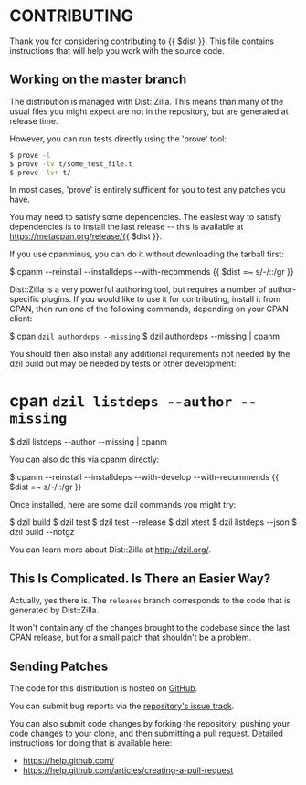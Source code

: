# CONTRIBUTING

Thank you for considering contributing to {{ $dist }}. 
This file contains instructions that will help you work with 
the source code.

## Working on the master branch

The distribution is managed with Dist::Zilla.
This means than many of the usual files you might expect 
are not in the repository, but are generated at release time.

However, you can run tests directly using the 'prove' tool:

``` bash
$ prove -l
$ prove -lv t/some_test_file.t
$ prove -lvr t/
```

In most cases, 'prove' is entirely sufficent for you to test any
patches you have.

You may need to satisfy some dependencies. The easiest way to satisfy
dependencies is to install the last release -- this is available at
https://metacpan.org/release/{{ $dist }}.

If you use cpanminus, you can do it without downloading the tarball first:

  $ cpanm --reinstall --installdeps --with-recommends {{ $dist =~
s/-/::/gr }}

Dist::Zilla is a very powerful authoring tool, but requires a number of
author-specific plugins. If you would like to use it for contributing,
install it from CPAN, then run one of the following commands, depending on
your CPAN client:

  $ cpan `dzil authordeps --missing`
  $ dzil authordeps --missing | cpanm

You should then also install any additional requirements not needed by the
dzil build but may be needed by tests or other development:

  # cpan `dzil listdeps --author --missing`
  $ dzil listdeps --author --missing | cpanm

You can also do this via cpanm directly:

  $ cpanm --reinstall --installdeps --with-develop --with-recommends {{
$dist =~ s/-/::/gr }}

Once installed, here are some dzil commands you might try:

  $ dzil build
  $ dzil test
  $ dzil test --release
  $ dzil xtest
  $ dzil listdeps --json
  $ dzil build --notgz

You can learn more about Dist::Zilla at http://dzil.org/.

## This Is Complicated. Is There an Easier Way?

Actually, yes there is. The `releases` branch corresponds to the 
code that is generated by Dist::Zilla.  

It won't contain any of the changes brought to the codebase since the last
CPAN release, but for a small patch that shouldn't be a problem. 

## Sending Patches

The code for this distribution is hosted on [GitHub][repository].

You can submit bug reports via the [repository's issue track][bugtracker]. 

You can also submit code changes by forking the repository, pushing your code
changes to your clone, and then submitting a pull request. Detailed
instructions for doing that is available here:

* https://help.github.com/
* https://help.github.com/articles/creating-a-pull-request

[repository]: https://github.com/pythian/DBD-Oracle/
[bugtracker]: https://github.com/pythian/DBD-Oracle/issues

